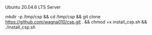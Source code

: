 Ubuntu 20.04.6 LTS Server

mkdir -p /tmp/csp && cd /tmp/csp && git clone https://github.com/wagna010/csp.git . && chmod +x install_csp.sh && ./install_csp.sh

